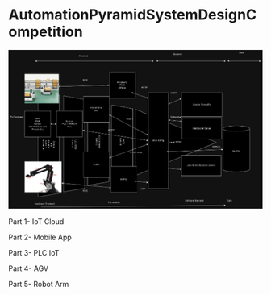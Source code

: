 # AutomationPyramidSystemDesignCompetition

![System Design](https://github.com/junxian428/AutomationPyramidSystemDesignCompetition/blob/main/AutomationPyramid.drawio.png)

Part 1- IoT Cloud

Part 2- Mobile App

Part 3- PLC IoT

Part 4- AGV

Part 5- Robot Arm
